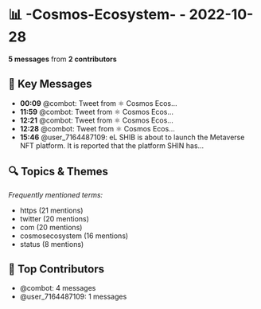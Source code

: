 # 📊 -Cosmos-Ecosystem- - 2022-10-28
**5 messages** from **2 contributors**

## 💬 Key Messages
- **00:09** @combot: [‌‌‌‌‎⁠](https://twitter.com/CosmosEcosystem/status/1585785687218929666)Tweet from ⚛️ Cosmos Ecos...
- **11:59** @combot: [‌‌‌‌‎⁠](https://twitter.com/CosmosEcosystem/status/1585964546153664514)Tweet from ⚛️ Cosmos Ecos...
- **12:21** @combot: [‌‌‌‌‎⁠](https://twitter.com/CosmosEcosystem/status/1585970066906128385)Tweet from ⚛️ Cosmos Ecos...
- **12:28** @combot: [‌‌‌‌‎⁠](https://twitter.com/CosmosEcosystem/status/1585971814253359104)Tweet from ⚛️ Cosmos Ecos...
- **15:46** @user_7164487109: eL  SHIB is about to launch the Metaverse NFT platform. It is reported that the platform SHIN has...

## 🔍 Topics & Themes
*Frequently mentioned terms:*
- https (21 mentions)
- twitter (20 mentions)
- com (20 mentions)
- cosmosecosystem (16 mentions)
- status (8 mentions)

## 👥 Top Contributors
- @combot: 4 messages
- @user_7164487109: 1 messages